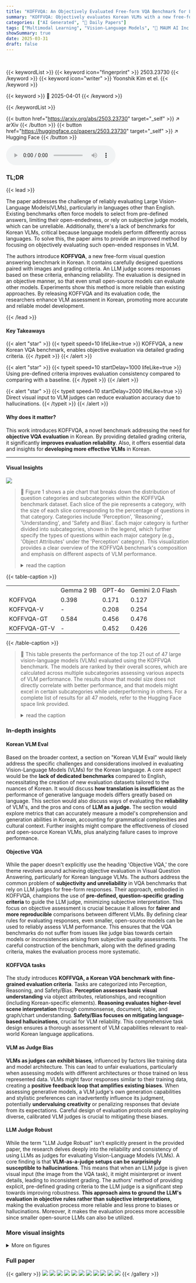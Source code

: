 ```yaml
---
title: "KOFFVQA: An Objectively Evaluated Free-form VQA Benchmark for Large Vision-Language Models in the Korean Language"
summary: "KOFFVQA: Objectively evaluates Korean VLMs with a new free-form VQA benchmark, improving evaluation reliability via detailed grading criteria."
categories: ["AI Generated", "🤗 Daily Papers"]
tags: ["Multimodal Learning", "Vision-Language Models", "🏢 MAUM AI Inc.",]
showSummary: true
date: 2025-03-31
draft: false
---
```


<br>

{{< keywordList >}}
{{< keyword icon="fingerprint" >}} 2503.23730 {{< /keyword >}}
{{< keyword icon="writer" >}} Yoonshik Kim et el. {{< /keyword >}}
 
{{< keyword >}} 🤗 2025-04-01 {{< /keyword >}}
 
{{< /keywordList >}}

{{< button href="https://arxiv.org/abs/2503.23730" target="_self" >}}
↗ arXiv
{{< /button >}}
{{< button href="https://huggingface.co/papers/2503.23730" target="_self" >}}
↗ Hugging Face
{{< /button >}}



<audio controls>
    <source src="https://ai-paper-reviewer.com/2503.23730/podcast.wav" type="audio/wav">
    Your browser does not support the audio element.
</audio>


### TL;DR


{{< lead >}}

The paper addresses the challenge of reliably evaluating Large Vision-Language Models(VLMs), particularly in languages other than English. Existing benchmarks often force models to select from pre-defined answers, limiting their open-endedness, or rely on subjective judge models, which can be unreliable. Additionally, there's a lack of benchmarks for Korean VLMs, critical because language models perform differently across languages. To solve this, the paper aims to provide an improved method by focusing on objectively evaluating such open-ended responses in VLM. 



The authors introduce **KOFFVQA**, a new free-form visual question answering benchmark in Korean. It contains carefully designed questions paired with images and grading criteria. An LLM judge scores responses based on these criteria, enhancing reliability. The evaluation is designed in an objective manner, so that even small open-source models can evaluate other models. Experiments show this method is more reliable than existing approaches. By releasing KOFFVQA and its evaluation code, the researchers enhance VLM assessment in Korean, promoting more accurate and reliable model development.

{{< /lead >}}


#### Key Takeaways

{{< alert "star" >}}
{{< typeit speed=10 lifeLike=true >}} KOFFVQA, a new Korean VQA benchmark, enables objective evaluation via detailed grading criteria. {{< /typeit >}}
{{< /alert >}}

{{< alert "star" >}}
{{< typeit speed=10 startDelay=1000 lifeLike=true >}} Using pre-defined criteria improves evaluation consistency compared to comparing with a baseline. {{< /typeit >}}
{{< /alert >}}

{{< alert "star" >}}
{{< typeit speed=10 startDelay=2000 lifeLike=true >}} Direct visual input to VLM judges can reduce evaluation accuracy due to hallucinations. {{< /typeit >}}
{{< /alert >}}

#### Why does it matter?
This work introduces KOFFVQA, a novel benchmark addressing the need for **objective VQA evaluation** in Korean. By providing detailed grading criteria, it significantly **improves evaluation reliability**. Also, it offers essential data and insights for **developing more effective VLMs** in Korean.

------
#### Visual Insights



![](https://arxiv.org/html/2503.23730/extracted/6322467/figures/fig0.png)

> 🔼 Figure 1 shows a pie chart that breaks down the distribution of question categories and subcategories within the KOFFVQA benchmark dataset.  Each slice of the pie represents a category, with the size of each slice corresponding to the percentage of questions in that category. Categories include 'Perception', 'Reasoning', 'Understanding', and 'Safety and Bias'.  Each major category is further divided into subcategories, shown in the legend, which further specify the types of questions within each major category (e.g., 'Object Attributes' under the 'Perception' category).  This visualization provides a clear overview of the KOFFVQA benchmark's composition and emphasis on different aspects of VLM performance.
> <details>
> <summary>read the caption</summary>
> Figure 1: Distribution of question categories and subcategories in the KOFFVQA benchmark.
> </details>





{{< table-caption >}}
<table class="ltx_tabular ltx_align_middle" id="S4.T2.2.1">
<tr class="ltx_tr" id="S4.T2.2.1.1">
<td class="ltx_td ltx_border_t" id="S4.T2.2.1.1.1"></td>
<td class="ltx_td ltx_align_center ltx_border_t" id="S4.T2.2.1.1.2">Gemma 2 9B</td>
<td class="ltx_td ltx_align_center ltx_border_t" id="S4.T2.2.1.1.3">GPT-4o</td>
<td class="ltx_td ltx_align_center ltx_border_t" id="S4.T2.2.1.1.4">Gemini 2.0 Flash</td>
</tr>
<tr class="ltx_tr" id="S4.T2.2.1.2">
<td class="ltx_td ltx_align_center ltx_border_t" id="S4.T2.2.1.2.1">KOFFVQA</td>
<td class="ltx_td ltx_align_center ltx_border_t" id="S4.T2.2.1.2.2">0.398</td>
<td class="ltx_td ltx_align_center ltx_border_t" id="S4.T2.2.1.2.3">0.171</td>
<td class="ltx_td ltx_align_center ltx_border_t" id="S4.T2.2.1.2.4">0.127</td>
</tr>
<tr class="ltx_tr" id="S4.T2.2.1.3">
<td class="ltx_td ltx_align_center" id="S4.T2.2.1.3.1">KOFFVQA-V</td>
<td class="ltx_td ltx_align_center" id="S4.T2.2.1.3.2">-</td>
<td class="ltx_td ltx_align_center" id="S4.T2.2.1.3.3">0.208</td>
<td class="ltx_td ltx_align_center" id="S4.T2.2.1.3.4">0.254</td>
</tr>
<tr class="ltx_tr" id="S4.T2.2.1.4">
<td class="ltx_td ltx_align_center" id="S4.T2.2.1.4.1">KOFFVQA-GT</td>
<td class="ltx_td ltx_align_center" id="S4.T2.2.1.4.2">0.584</td>
<td class="ltx_td ltx_align_center" id="S4.T2.2.1.4.3">0.456</td>
<td class="ltx_td ltx_align_center" id="S4.T2.2.1.4.4">0.476</td>
</tr>
<tr class="ltx_tr" id="S4.T2.2.1.5">
<td class="ltx_td ltx_align_center ltx_border_b" id="S4.T2.2.1.5.1">KOFFVQA-GT-V</td>
<td class="ltx_td ltx_align_center ltx_border_b" id="S4.T2.2.1.5.2">-</td>
<td class="ltx_td ltx_align_center ltx_border_b" id="S4.T2.2.1.5.3">0.452</td>
<td class="ltx_td ltx_align_center ltx_border_b" id="S4.T2.2.1.5.4">0.426</td>
</tr>
</table>{{< /table-caption >}}

> 🔼 This table presents the performance of the top 21 out of 47 large vision-language models (VLMs) evaluated using the KOFFVQA benchmark.  The models are ranked by their overall scores, which are calculated across multiple subcategories assessing various aspects of VLM performance.  The results show that model size does not directly correlate with better performance, and that models might excel in certain subcategories while underperforming in others.  For a complete list of results for all 47 models, refer to the Hugging Face space link provided.
> <details>
> <summary>read the caption</summary>
> Table 1: Selected evaluation results for the top scoring 21 VLMs out of the 47 total models tested on our benchmark. A larger model size does not necessarily correspond to better performance, and models that excel in some subcategories may not do well in others. Due to the page limit, we show the entire model’s result in https://huggingface.co/spaces/maum-ai/KOFFVQA-Leaderboard
> </details>





### In-depth insights


#### Korean VLM Eval
Based on the broader context, a section on "Korean VLM Eval" would likely address the specific challenges and considerations involved in evaluating Vision-Language Models (VLMs) for the Korean language. A core aspect would be the **lack of dedicated benchmarks** compared to English, necessitating the creation of new evaluation datasets tailored to the nuances of Korean. It would discuss **how translation is insufficient** as the performance of generative language models differs greatly based on language. This section would also discuss ways of evaluating the **reliability** of VLM's, and the pros and cons of **LLM as a judge.** The section would explore metrics that can accurately measure a model's comprehension and generation abilities in Korean, accounting for grammatical complexities and cultural context. Further insights might compare the effectiveness of closed and open-source Korean VLMs, plus analyzing failure cases to improve performance.

#### Objective VQA
While the paper doesn't explicitly use the heading 'Objective VQA,' the core theme revolves around achieving objective evaluation in Visual Question Answering, particularly for Korean language VLMs. The authors address the common problem of **subjectivity and unreliability** in VQA benchmarks that rely on LLM judges for free-form responses. Their approach, embodied in KOFFVQA, champions the use of **pre-defined, question-specific grading criteria** to guide the LLM judge, minimizing subjective interpretation. This focus on objective assessment is crucial because it allows for **fairer and more reproducible** comparisons between different VLMs. By defining clear rules for evaluating responses, even smaller, open-source models can be used to reliably assess VLM performance. This ensures that the VQA benchmarks do not suffer from issues like judge bias towards certain models or inconsistencies arising from subjective quality assessments. The careful construction of the benchmark, along with the defined grading criteria, makes the evaluation process more systematic.

#### KOFFVQA tasks
The study introduces **KOFFVQA, a Korean VQA benchmark with fine-grained evaluation criteria**. Tasks are categorized into Perception, Reasoning, and Safety/Bias. **Perception assesses basic visual understanding** via object attributes, relationships, and recognition (including Korean-specific elements). **Reasoning evaluates higher-level scene interpretation** through commonsense, document, table, and graph/chart understanding. **Safety/Bias focuses on mitigating language-based hallucinations**, crucial for VLM reliability. This comprehensive task design ensures a thorough assessment of VLM capabilities relevant to real-world Korean language applications.

#### VLM as Judge Bias
**VLMs as judges can exhibit biases**, influenced by factors like training data and model architecture. This can lead to unfair evaluations, particularly when assessing models with different architectures or those trained on less represented data. VLMs might favor responses similar to their training data, creating a **positive feedback loop that amplifies existing biases**. When assessing generative models, a VLM judge's own generation capabilities and stylistic preferences can inadvertently influence its judgment, potentially **undervaluing creativity** or penalizing responses that deviate from its expectations. Careful design of evaluation protocols and employing diverse, calibrated VLM judges is crucial to mitigating these biases.

#### LLM Judge Robust
While the term "LLM Judge Robust" isn't explicitly present in the provided paper, the research delves deeply into the reliability and consistency of using LLMs as judges for evaluating Vision-Language Models (VLMs). A core finding is that **VLM-as-a-judge setups can be surprisingly susceptible to hallucinations**. This means that when an LLM judge is given visual input (the image from the VQA task), it might misinterpret or invent details, leading to inconsistent grading. The authors' method of providing explicit, pre-defined grading criteria to the LLM judge is a significant step towards improving robustness. **This approach aims to ground the LLM's evaluation in objective rules rather than subjective interpretations**, making the evaluation process more reliable and less prone to biases or hallucinations. Moreover, it makes the evaluation process more accessible since smaller open-source LLMs can also be utilized.


### More visual insights

<details>
<summary>More on figures
</summary>


![](https://arxiv.org/html/2503.23730/extracted/6322467/figures/fig1.png)

> 🔼 Figure 2 showcases three example questions from each of the three main categories (Perception, Reasoning, Safety and Bias) within the KOFFVQA benchmark.  Each example includes the original Korean question and its English translation. The key feature is the inclusion of detailed grading criteria, accompanied by the partial scores assigned to each criterion.  These criteria are crucial because they provide objective guidelines that the LLM judge uses to evaluate the VLM's response. This objective evaluation strategy is a core aspect of the KOFFVQA methodology.
> <details>
> <summary>read the caption</summary>
> Figure 2: Three examples from each main category of our benchmark. The left column is the original text in Korean, and the right column provides the English translation. Grading criteria paired with partial points are given to the judge model to evaluate the VLM’s response.
> </details>



![](https://arxiv.org/html/2503.23730/extracted/6322467/figures/fig2.png)

> 🔼 This figure shows an example where a large language model (LLM), specifically GPT-40, evaluates a VLM response differently depending on whether or not an image is provided.  When only the response and grading criteria are given, the LLM accurately assesses the answer. However, when the image is included, the LLM incorrectly judges the response due to hallucinating a detail in the image (misinterpreting the color of a door). This demonstrates that providing images to the LLM judge, in this case, negatively impacts the consistency of the evaluation because the visual input leads to unreliable judgments.
> <details>
> <summary>read the caption</summary>
> Figure 3: An example of a response that GPT-4o grades correctly when the image is not given as input but grades incorrectly when the image is given. The left columns are the original text in Korean, and the right columns provide the English translations. When the image is given, the judge model attempts to judge the response based on the image and hallucinates that the door in the middle of the photograph is green. When the image is not given, the judge has no reason to grade the response based on anything other than the given criteria.
> </details>



</details>






### Full paper

{{< gallery >}}
<img src="https://ai-paper-reviewer.com/2503.23730/1.png" class="grid-w50 md:grid-w33 xl:grid-w25" />
<img src="https://ai-paper-reviewer.com/2503.23730/2.png" class="grid-w50 md:grid-w33 xl:grid-w25" />
<img src="https://ai-paper-reviewer.com/2503.23730/3.png" class="grid-w50 md:grid-w33 xl:grid-w25" />
<img src="https://ai-paper-reviewer.com/2503.23730/4.png" class="grid-w50 md:grid-w33 xl:grid-w25" />
<img src="https://ai-paper-reviewer.com/2503.23730/5.png" class="grid-w50 md:grid-w33 xl:grid-w25" />
<img src="https://ai-paper-reviewer.com/2503.23730/6.png" class="grid-w50 md:grid-w33 xl:grid-w25" />
<img src="https://ai-paper-reviewer.com/2503.23730/7.png" class="grid-w50 md:grid-w33 xl:grid-w25" />
<img src="https://ai-paper-reviewer.com/2503.23730/8.png" class="grid-w50 md:grid-w33 xl:grid-w25" />
<img src="https://ai-paper-reviewer.com/2503.23730/9.png" class="grid-w50 md:grid-w33 xl:grid-w25" />
<img src="https://ai-paper-reviewer.com/2503.23730/10.png" class="grid-w50 md:grid-w33 xl:grid-w25" />
<img src="https://ai-paper-reviewer.com/2503.23730/11.png" class="grid-w50 md:grid-w33 xl:grid-w25" />
{{< /gallery >}}